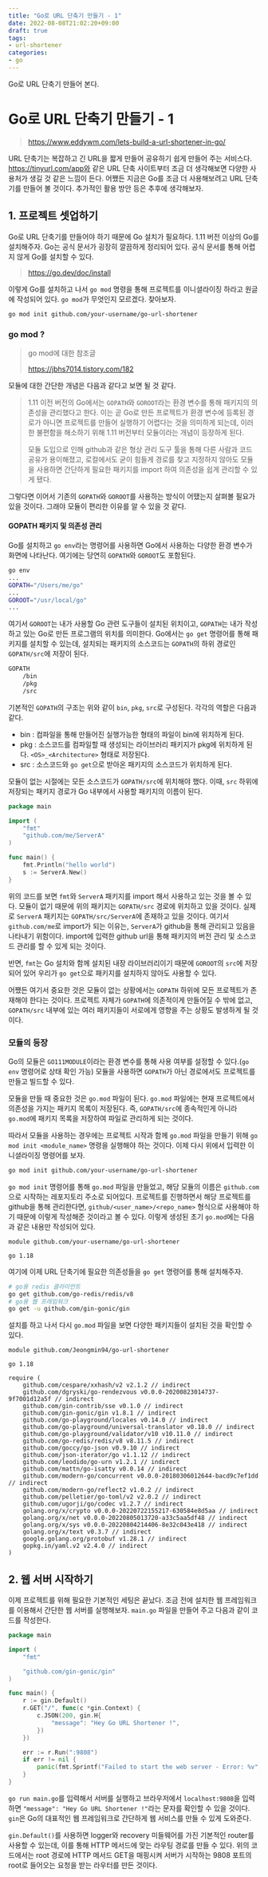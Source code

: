 ```yaml
---
title: "Go로 URL 단축기 만들기 - 1"
date: 2022-08-08T21:02:20+09:00
draft: true
tags:
- url-shortener
categories:
- go
---
```

Go로 URL 단축기 만들어 본다.
<!--more-->

# Go로 URL 단축기 만들기 - 1

> https://www.eddywm.com/lets-build-a-url-shortener-in-go/

URL 단축기는 복잡하고 긴 URL을 짧게 만들어 공유하기 쉽게 만들어 주는 서비스다. https://tinyurl.com/app와 같은 URL 단축 사이트부터 조금 더 생각해보면 다양한 사용처가 생길 것 같은 느낌이 든다. 어쨌든 지금은 Go를 조금 더 사용해보려고 URL 단축기를 만들어 볼 것이다. 추가적인 활용 방안 등은 추후에 생각해보자.

## 1. 프로젝트 셋업하기

Go로 URL 단축기를 만들어야 하기 때문에 Go 설치가 필요하다. 1.11 버전 이상의 Go를 설치해주자. Go는 공식 문서가 굉장히 깔끔하게 정리되어 있다. 공식 문서를 통해 어렵지 않게 Go를 설치할 수 있다.

> https://go.dev/doc/install

이렇게 Go를 설치하고 나서 `go mod` 명령을 통해 프로젝트를 이니셜라이징 하라고 원글에 작성되어 있다. `go mod`가 무엇인지 모르겠다. 찾아보자.

```bash
go mod init github.com/your-username/go-url-shortener
```

### go mod ?

> go mod에 대한 참조글
>
> https://jbhs7014.tistory.com/182

모듈에 대한 간단한 개념은 다음과 같다고 보면 될 것 같다.

> 1.11 이전 버전의 Go에서는 `GOPATH`와 `GOROOT`라는 환경 변수를 통해 패키지의 의존성을 관리했다고 한다. 이는 곧 Go로 만든 프로젝트가 환경 변수에 등록된 경로가 아니면 프로젝트를 만들어 실행하기 어렵다는 것을 의미하게 되는데, 이러한 불편함을 해소하기 위해 1.11 버전부터 모듈이라는 개념이 등장하게 된다.
>
> 모듈 도입으로 인해 github과 같은 형상 관리 도구 툴을 통해 다른 사람과 코드 공유가 용이해졌고, 로컬에서도 굳이 힘들게 경로를 찾고 지정하지 않아도 모듈을 사용하면 간단하게 필요한 패키지를 import 하여 의존성을 쉽게 관리할 수 있게 됐다.

그렇다면 이어서 기존의 `GOPATH`와 `GOROOT`를 사용하는 방식이 어땠는지 살펴볼 필요가 있을 것이다. 그래야 모듈이 편리한 이유를 알 수 있을 것 같다.

#### GOPATH 패키지 및 의존성 관리

Go를 설치하고 `go env`라는 명령어를 사용하면 Go에서 사용하는 다양한 환경 변수가 화면에 나타난다. 여기에는 당연히 `GOPATH`와 `GOROOT`도 포함된다.

```bash
go env
...
GOPATH="/Users/me/go"
...
GOROOT="/usr/local/go"
...
```

여기서 `GOROOT`는 내가 사용할 Go 관련 도구들이 설치된 위치이고, `GOPATH`는 내가 작성하고 있는 Go로 만든 프로그램의 위치를 의미한다. Go에서는 `go get` 명령어를 통해 패키지를 설치할 수 있는데, 설치되는 패키지의 소스코드는 `GOPATH`의 하위 경로인 `GOPATH/src`에 저장이 된다. 

```bash
GOPATH
    /bin
    /pkg
    /src
```

기본적인 `GOPATH`의 구조는 위와 같이 `bin`, `pkg`, `src`로 구성된다. 각각의 역할은 다음과 같다.

- bin : 컴파일을 통해 만들어진 실행가능한 형태의 파일이 bin에 위치하게 된다.
- pkg : 소스코드를 컴파일할 때 생성되는 라이브러리 패키지가 pkg에 위치하게 된다. `<OS>_<Architecture>` 형태로 저장된다.
- src : 소스코드와 `go get`으로 받아온 패키지의 소스코드가 위치하게 된다.

모듈이 없는 시절에는 모든 소스코드가 `GOPATH/src`에 위치해야 했다. 이때, `src` 하위에 저장되는 패키지 경로가 Go 내부에서 사용할 패키지의 이름이 된다.

```go
package main

import (
    "fmt"
    "github.com/me/ServerA"
)

func main() {
    fmt.Println("hello world")
    s := ServerA.New()
}
```

위의 코드를 보면 `fmt`와 `ServerA` 패키지를 import 해서 사용하고 있는 것을 볼 수 있다. 모듈이 없기 때문에 위의 패키지는 `GOPATH/src` 경로에 위치하고 있을 것이다. 실제로 `ServerA` 패키지는 `GOPATH/src/ServerA`에 존재하고 있을 것이다. 여기서 `github.com/me`로 import가 되는 이유는, `ServerA`가 github을 통해 관리되고 있음을 나타내기 위함이다. import에 입력한 github url을 통해 패키지의 버전 관리 및 소스코드 관리를 할 수 있게 되는 것이다.

반면, `fmt`는 Go 설치와 함께 설치된 내장 라이브러리이기 때문에 `GOROOT`의 `src`에 저장되어 있어 우리가 `go get`으로 패키지를 설치하지 않아도 사용할 수 있다.

어쨌든 여기서 중요한 것은 모듈이 없는 상황에서는 `GOPATH` 하위에 모든 프로젝트가 존재해야 한다는 것이다. 프로젝트 자체가 `GOPATH`에 의존적이게 만들어질 수 밖에 없고, `GOPATH/src` 내부에 있는 여러 패키지들이 서로에게 영향을 주는 상황도 발생하게 될 것이다.

### 모듈의 등장

Go의 모듈은 `GO111MODULE`이라는 환경 변수를 통해 사용 여부를 설정할 수 있다.(`go env` 명령어로 상태 확인 가능) 모듈을 사용하면 `GOPATH`가 아닌 경로에서도 프로젝트를 만들고 빌드할 수 있다.

모듈을 만들 때 중요한 것은 `go.mod` 파일이 된다. `go.mod` 파일에는 현재 프로젝트에서 의존성을 가지는 패키지 목록이 저장된다. 즉, `GOPATH/src`에 종속적인게 아니라 `go.mod`에 패키지 목록을 저장하여 파일로 관리하게 되는 것이다.

따라서 모듈을 사용하는 경우에는 프로젝트 시작과 함께 `go.mod` 파일을 만들기 위해 `go mod init <module_name>` 명령을 실행해야 하는 것이다. 이제 다시 위에서 입력한 이니셜라이징 명령어를 보자.

```bash
go mod init github.com/your-username/go-url-shortener
```

`go mod init` 명령어를 통해 `go.mod` 파일을 만들었고, 해당 모듈의 이름은 `github.com`으로 시작하는 레포지토리 주소로 되어있다. 프로젝트를 진행하면서 해당 프로젝트를 github을 통해 관리한다면, `github/<user_name>/<repo_name>` 형식으로 사용해야 하기 때문에 이렇게 작성해준 것이라고 볼 수 있다. 이렇게 생성된 초기 `go.mod`에는 다음과 같은 내용만 작성되어 있다.

```
module github.com/your-username/go-url-shortener

go 1.18
```

여기에 이제 URL 단축기에 필요한 의존성들을 `go get` 명령어를 통해 설치해주자.

```bash
# go용 redis 클라이언트
go get github.com/go-redis/redis/v8
# go용 웹 프레임워크
go get -u github.com/gin-gonic/gin
```

설치를 하고 나서 다시 `go.mod` 파일을 보면 다양한 패키지들이 설치된 것을 확인할 수 있다.

```
module github.com/Jeongmin94/go-url-shortener

go 1.18

require (
	github.com/cespare/xxhash/v2 v2.1.2 // indirect
	github.com/dgryski/go-rendezvous v0.0.0-20200823014737-9f7001d12a5f // indirect
	github.com/gin-contrib/sse v0.1.0 // indirect
	github.com/gin-gonic/gin v1.8.1 // indirect
	github.com/go-playground/locales v0.14.0 // indirect
	github.com/go-playground/universal-translator v0.18.0 // indirect
	github.com/go-playground/validator/v10 v10.11.0 // indirect
	github.com/go-redis/redis/v8 v8.11.5 // indirect
	github.com/goccy/go-json v0.9.10 // indirect
	github.com/json-iterator/go v1.1.12 // indirect
	github.com/leodido/go-urn v1.2.1 // indirect
	github.com/mattn/go-isatty v0.0.14 // indirect
	github.com/modern-go/concurrent v0.0.0-20180306012644-bacd9c7ef1dd // indirect
	github.com/modern-go/reflect2 v1.0.2 // indirect
	github.com/pelletier/go-toml/v2 v2.0.2 // indirect
	github.com/ugorji/go/codec v1.2.7 // indirect
	golang.org/x/crypto v0.0.0-20220722155217-630584e8d5aa // indirect
	golang.org/x/net v0.0.0-20220805013720-a33c5aa5df48 // indirect
	golang.org/x/sys v0.0.0-20220804214406-8e32c043e418 // indirect
	golang.org/x/text v0.3.7 // indirect
	google.golang.org/protobuf v1.28.1 // indirect
	gopkg.in/yaml.v2 v2.4.0 // indirect
)
```

## 2. 웹 서버 시작하기

이제 프로젝트를 위해 필요한 기본적인 세팅은 끝났다. 조금 전에 설치한 웹 프레임워크를 이용해서 간단한 웹 서버를 실행해보자. `main.go` 파일을 만들어 주고 다음과 같이 코드를 작성한다.

```go
package main

import (
	"fmt"

	"github.com/gin-gonic/gin"
)

func main() {
	r := gin.Default()
	r.GET("/", func(c *gin.Context) {
		c.JSON(200, gin.H{
			"message": "Hey Go URL Shortener !",
		})
	})

	err := r.Run(":9808")
	if err != nil {
		panic(fmt.Sprintf("Failed to start the web server - Error: %v", err))
	}
}
```

`go run main.go`를 입력해서 서버를 실행하고 브라우저에서 `localhost:9808`을 입력하면 `"message": "Hey Go URL Shortener !"`라는 문자를 확인할 수 있을 것이다. `gin`은 Go의 대표적인 웹 프레임워크로 간단하게 웹 서비스를 만들 수 있게 도와준다.

`gin.Default()`를 사용하면 logger와 recovery 미들웨어를 가진 기본적인 router를 사용할 수 있는데, 이를 통해 HTTP 메서드에 맞는 라우팅 경로를 만들 수 있다. 위의 코드에서는 root 경로에 HTTP 메서드 GET을 매핑시켜 서버가 시작하는 9808 포트의 root로 들어오는 요청을 받는 라우터를 만든 것이다.

